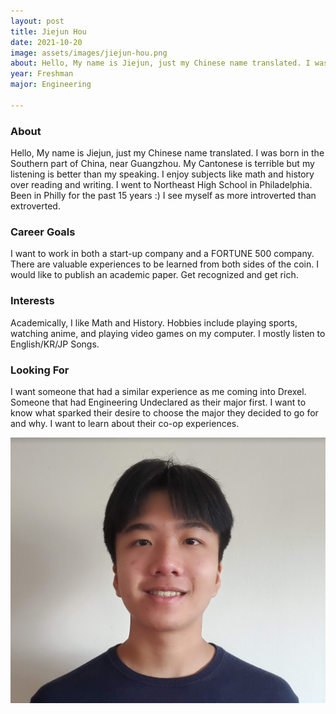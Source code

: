 ```yaml
---
layout: post
title: Jiejun Hou 
date: 2021-10-20
image: assets/images/jiejun-hou.png
about: Hello, My name is Jiejun, just my Chinese name translated. I was born in the Southern part of China, near Guangzhou. My Cantonese is terrible but my listening is better than my speaking. I enjoy subjects like math and history over reading and writing. I went to Northeast High School in Philadelphia. Been in Philly for the past 15 years :) I see myself as more introverted than extroverted.
year: Freshman
major: Engineering

---
```


### About

Hello, My name is Jiejun, just my Chinese name translated. I was born in the Southern part of China, near Guangzhou. My Cantonese is terrible but my listening is better than my speaking. I enjoy subjects like math and history over reading and writing. I went to Northeast High School in Philadelphia. Been in Philly for the past 15 years :) I see myself as more introverted than extroverted.

### Career Goals

I want to work in both a start-up company and a FORTUNE 500 company. There are valuable experiences to be learned from both sides of the coin. I would like to publish an academic paper. Get recognized and get rich.

### Interests

Academically, I like Math and History. Hobbies include playing sports, watching anime, and playing video games on my computer. I mostly listen to English/KR/JP Songs.

### Looking For

I want someone that had a similar experience as me coming into Drexel. Someone that had Engineering Undeclared as their major first. I want to know what sparked their desire to choose the major they decided to go for and why. I want to learn about their co-op experiences.

<div class="text-center my-5">
    <img src="assets/images/jiejun-hou.png" alt="Jiejun Hou" class="rounded post-img" />
</div>
